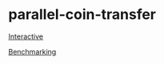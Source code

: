# parallel-coin-transfer

[Interactive](https://github.com/arcology-network/parallel-coin-transfer/blob/main/Simple-Coin-Transfer-Interactive.md)

[Benchmarking](https://github.com/arcology-network/parallel-coin-transfer/blob/main/Simple-Coin-Transfer-Benchmark.md)
